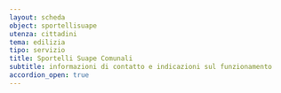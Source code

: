 ```yaml
---
layout: scheda
object: sportellisuape
utenza: cittadini
tema: edilizia
tipo: servizio
title: Sportelli Suape Comunali
subtitle: informazioni di contatto e indicazioni sul funzionamento
accordion_open: true
---
```

